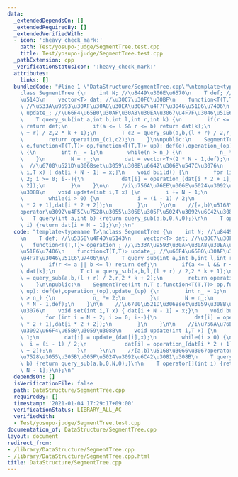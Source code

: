 ```yaml
---
data:
  _extendedDependsOn: []
  _extendedRequiredBy: []
  _extendedVerifiedWith:
  - icon: ':heavy_check_mark:'
    path: Test/yosupo-judge/SegmentTree.test.cpp
    title: Test/yosupo-judge/SegmentTree.test.cpp
  _pathExtension: cpp
  _verificationStatusIcon: ':heavy_check_mark:'
  attributes:
    links: []
  bundledCode: "#line 1 \"DataStructure/SegmentTree.cpp\"\ntemplate<typename T>\n\
    class SegmentTree {\n    int N; //\u8449\u306E\u6570\n    T def; //\u5358\u4F4D\
    \u5143\n    vector<T> dat; //\u30C7\u30FC\u30BF\n    function<T(T,T)> operation_;\
    \ //\u533A\u9593\u30AF\u30A8\u30EA\u3067\u4F7F\u3046\u51E6\u7406\n    function<T(T,T)>\
    \ update_; //\u66F4\u65B0\u30AF\u30A8\u30EA\u3067\u4F7F\u3046\u51E6\u7406\n\n\
    \    T query_sub(int a,int b,int l,int r,int k) {\n        if(r <= a || b <= l)\
    \ return def;\n        if(a <= l && r <= b) return dat[k];\n        T c1 = query_sub(a,b,l,(l\
    \ + r) / 2,2 * k + 1);\n        T c2 = query_sub(a,b,(l + r) / 2,r,2 * k + 2);\n\
    \        return operation_(c1,c2);\n    }\n\npublic:\n    SegmentTree(int n,T\
    \ e,function<T(T,T)> op,function<T(T,T)> up): def(e),operation_(op),update_(up)\
    \ {\n        int n_ = 1;\n        while(n > n_) {\n            n_ *= 2;\n    \
    \    }\n        N = n_;\n        dat = vector<T>(2 * N - 1,def);\n    }\n\n  \
    \  //\u6700\u521D\u306Bset\u3059\u308B\u6642\u306B\u547C\u3076\n    void set(int\
    \ i,T x) { dat[i + N - 1] = x;}\n    void build() {\n        for (int i = N -\
    \ 2; i >= 0; i--){\n            dat[i] = operation_(dat[i * 2 + 1],dat[i * 2 +\
    \ 2]);\n        }\n    }\n\n    //i\u756A\u76EE\u306E\u5024\u3092\u66F4\u65B0\u3059\
    \u308B\n    void update(int i,T x) {\n        i += N - 1;\n        dat[i] = update_(dat[i],x);\n\
    \        while(i > 0) {\n            i = (i - 1) / 2;\n            dat[i] = operation_(dat[i\
    \ * 2 + 1],dat[i * 2 + 2]);\n        }\n    }\n\n    //[a,b)\u5168\u3066\u3067\
    operator\u3092\u4F5C\u7528\u3055\u305B\u305F\u5024\u3092\u6C42\u3081\u308B\n \
    \   T query(int a,int b) {return query_sub(a,b,0,N,0);}\n\n    T operator[](int\
    \ i) {return dat[i + N - 1];}\n};\n"
  code: "template<typename T>\nclass SegmentTree {\n    int N; //\u8449\u306E\u6570\
    \n    T def; //\u5358\u4F4D\u5143\n    vector<T> dat; //\u30C7\u30FC\u30BF\n \
    \   function<T(T,T)> operation_; //\u533A\u9593\u30AF\u30A8\u30EA\u3067\u4F7F\u3046\
    \u51E6\u7406\n    function<T(T,T)> update_; //\u66F4\u65B0\u30AF\u30A8\u30EA\u3067\
    \u4F7F\u3046\u51E6\u7406\n\n    T query_sub(int a,int b,int l,int r,int k) {\n\
    \        if(r <= a || b <= l) return def;\n        if(a <= l && r <= b) return\
    \ dat[k];\n        T c1 = query_sub(a,b,l,(l + r) / 2,2 * k + 1);\n        T c2\
    \ = query_sub(a,b,(l + r) / 2,r,2 * k + 2);\n        return operation_(c1,c2);\n\
    \    }\n\npublic:\n    SegmentTree(int n,T e,function<T(T,T)> op,function<T(T,T)>\
    \ up): def(e),operation_(op),update_(up) {\n        int n_ = 1;\n        while(n\
    \ > n_) {\n            n_ *= 2;\n        }\n        N = n_;\n        dat = vector<T>(2\
    \ * N - 1,def);\n    }\n\n    //\u6700\u521D\u306Bset\u3059\u308B\u6642\u306B\u547C\
    \u3076\n    void set(int i,T x) { dat[i + N - 1] = x;}\n    void build() {\n \
    \       for (int i = N - 2; i >= 0; i--){\n            dat[i] = operation_(dat[i\
    \ * 2 + 1],dat[i * 2 + 2]);\n        }\n    }\n\n    //i\u756A\u76EE\u306E\u5024\
    \u3092\u66F4\u65B0\u3059\u308B\n    void update(int i,T x) {\n        i += N -\
    \ 1;\n        dat[i] = update_(dat[i],x);\n        while(i > 0) {\n          \
    \  i = (i - 1) / 2;\n            dat[i] = operation_(dat[i * 2 + 1],dat[i * 2\
    \ + 2]);\n        }\n    }\n\n    //[a,b)\u5168\u3066\u3067operator\u3092\u4F5C\
    \u7528\u3055\u305B\u305F\u5024\u3092\u6C42\u3081\u308B\n    T query(int a,int\
    \ b) {return query_sub(a,b,0,N,0);}\n\n    T operator[](int i) {return dat[i +\
    \ N - 1];}\n};\n"
  dependsOn: []
  isVerificationFile: false
  path: DataStructure/SegmentTree.cpp
  requiredBy: []
  timestamp: '2021-01-04 17:29:17+09:00'
  verificationStatus: LIBRARY_ALL_AC
  verifiedWith:
  - Test/yosupo-judge/SegmentTree.test.cpp
documentation_of: DataStructure/SegmentTree.cpp
layout: document
redirect_from:
- /library/DataStructure/SegmentTree.cpp
- /library/DataStructure/SegmentTree.cpp.html
title: DataStructure/SegmentTree.cpp
---
```

